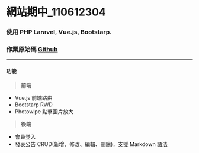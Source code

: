 # 網站期中_110612304
### 使用 PHP Laravel, Vue.js, Bootstarp.
### 作業原始碼 [Github](https://github.com/Sayoko123f/lionfree-test)
******
#### 功能
> **前端**
- Vue.js 前端路由
- Bootstarp RWD
- Photowipe 點擊圖片放大

> **後端**
- 會員登入
- 發表公告 CRUD(新增、修改、編輯、刪除)，支援 Markdown 語法
